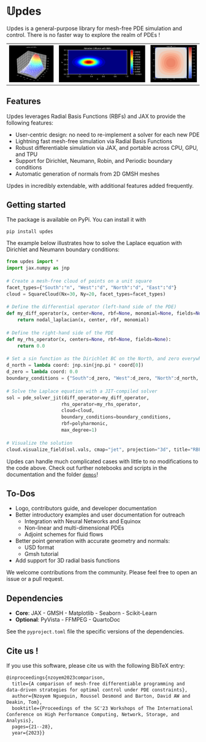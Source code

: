 # 𝕌pdes

𝕌pdes is a general-purpose library for mesh-free PDE simulation and control. There is no faster way to explore the realm of PDEs !

<table>
  <tr>
    <th><img src="docs/assets/laplace.png" width="180"></th>
    <th><img src="docs/assets/advection_diffusion.gif" width="350"></th>
    <th><img src="docs/assets/burgers_u.gif" width="188"></th>
  </tr>
</table>


## Features
𝕌pdes leverages Radial Basis Functions (RBFs) and JAX to provide the following features:
- User-centric design: no need to re-implement a solver for each new PDE
- Lightning fast mesh-free simulation via Radial Basis Functions
- Robust differentiable simulation via JAX, and portable across CPU, GPU, and TPU
- Support for Dirichlet, Neumann, Robin, and Periodic boundary conditions
- Automatic generation of normals from 2D GMSH meshes

𝕌pdes in incredibly extendable, with additional features added frequently.


## Getting started
The package is available on PyPi. You can install it with
```
pip install updes
```

The example below illustrates how to solve the Laplace equation with Dirichlet and Neumann boundary conditions:
```python
from updes import *
import jax.numpy as jnp

# Create a mesh-free cloud of points on a unit square
facet_types={"South":"n", "West":"d", "North":"d", "East":"d"}
cloud = SquareCloud(Nx=30, Ny=20, facet_types=facet_types)

# Define the differential operator (left-hand side of the PDE)
def my_diff_operator(x, center=None, rbf=None, monomial=None, fields=None):
    return nodal_laplacian(x, center, rbf, monomial)

# Define the right-hand side of the PDE
def my_rhs_operator(x, centers=None, rbf=None, fields=None):
    return 0.0

# Set a sin function as the Dirichlet BC on the North, and zero everywhere else
d_north = lambda coord: jnp.sin(jnp.pi * coord[0])
d_zero = lambda coord: 0.0
boundary_conditions = {"South":d_zero, "West":d_zero, "North":d_north, "East":d_zero}

# Solve the Laplace equation with a JIT-compiled solver
sol = pde_solver_jit(diff_operator=my_diff_operator, 
                    rhs_operator=my_rhs_operator, 
                    cloud=cloud, 
                    boundary_conditions=boundary_conditions, 
                    rbf=polyharmonic,
                    max_degree=1)

# Visualize the solution
cloud.visualize_field(sol.vals, cmap="jet", projection="3d", title="RBF solution");
```

𝕌pdes can handle much complicated cases with little to no modifications to the code above. Check out further notebooks and scripts in the documentation and the folder [`demos`](./demos)!




## To-Dos
- Logo, contributors guide, and developer documentation
- Better introductory examples and user documentation for outreach
    - Integration with Neural Networks and Equinox
    - Non-linear and multi-dimensional PDEs
    - Adjoint schemes for fluid flows
- Better point generation with accurate geometry and normals: 
    - USD format
    - Gmsh tutorial
- Add support for 3D radial basis functions

We welcome contributions from the community. Please feel free to open an issue or a pull request.


## Dependencies
- **Core**: JAX - GMSH - Matplotlib - Seaborn - Scikit-Learn
- **Optional**: PyVista - FFMPEG - QuartoDoc

See the `pyproject.toml` file the specific versions of the dependencies.


## Cite us !
If you use this software, please cite us with the following BibTeX entry:
```
@inproceedings{nzoyem2023comparison,
  title={A comparison of mesh-free differentiable programming and data-driven strategies for optimal control under PDE constraints},
  author={Nzoyem Ngueguin, Roussel Desmond and Barton, David AW and Deakin, Tom},
  booktitle={Proceedings of the SC'23 Workshops of The International Conference on High Performance Computing, Network, Storage, and Analysis},
  pages={21--28},
  year={2023}}
```
